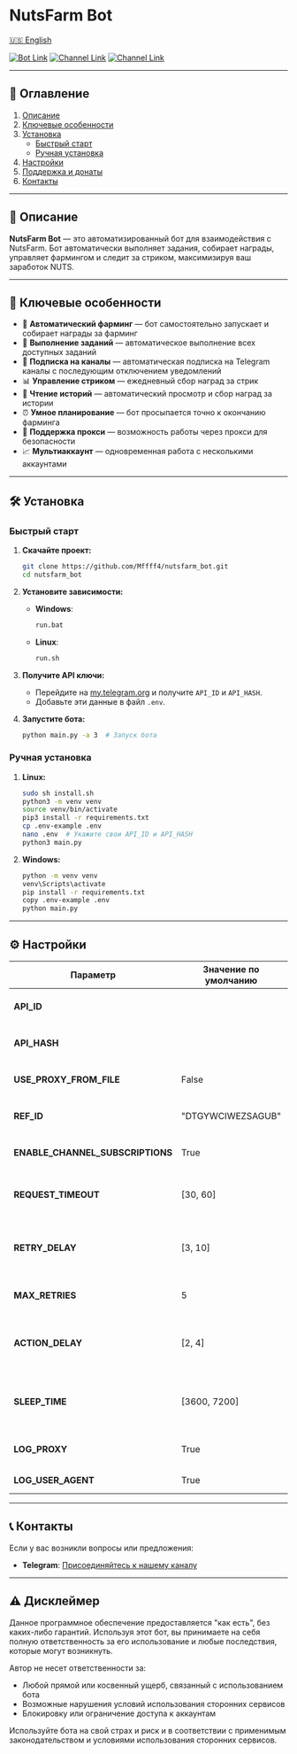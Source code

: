 # NutsFarm Bot

[🇺🇸 English](README.md)

[![Bot Link](https://img.shields.io/badge/Telegram_Бот-Ссылка-blue?style=for-the-badge&logo=Telegram&logoColor=white)](https://t.me/nutsfarm_bot/nutscoin?startapp=ref_DTGYWCIWEZSAGUB)
[![Channel Link](https://img.shields.io/badge/Telegram_Канал-Ссылка-blue?style=for-the-badge&logo=Telegram&logoColor=white)](https://t.me/+pwYQJQz0zyM0MmMy)
[![Channel Link](https://img.shields.io/badge/Сборник_ботов-Ссылка-blue?style=for-the-badge&logo=Telegram&logoColor=white)](https://t.me/+uF4lQD9ZEUE4NGUy)

---

## 📑 Оглавление
1. [Описание](#описание)
2. [Ключевые особенности](#ключевые-особенности)
3. [Установка](#установка)
   - [Быстрый старт](#быстрый-старт)
   - [Ручная установка](#ручная-установка)
4. [Настройки](#настройки)
5. [Поддержка и донаты](#поддержка-и-донаты)
6. [Контакты](#контакты)

---

## 📜 Описание
**NutsFarm Bot** — это автоматизированный бот для взаимодействия с NutsFarm. Бот автоматически выполняет задания, собирает награды, управляет фармингом и следит за стриком, максимизируя ваш заработок NUTS.

---

## 🌟 Ключевые особенности
- 🔄 **Автоматический фарминг** — бот самостоятельно запускает и собирает награды за фарминг
- 🎯 **Выполнение заданий** — автоматическое выполнение всех доступных заданий
- 📱 **Подписка на каналы** — автоматическая подписка на Telegram каналы с последующим отключением уведомлений
- 📊 **Управление стриком** — ежедневный сбор наград за стрик
- 📖 **Чтение историй** — автоматический просмотр и сбор наград за истории
- ⏰ **Умное планирование** — бот просыпается точно к окончанию фарминга
- 🔐 **Поддержка прокси** — возможность работы через прокси для безопасности
- 📈 **Мультиаккаунт** — одновременная работа с несколькими аккаунтами

---

## 🛠️ Установка

### Быстрый старт
1. **Скачайте проект:**
   ```bash
   git clone https://github.com/Mffff4/nutsfarm_bot.git
   cd nutsfarm_bot
   ```

2. **Установите зависимости:**
   - **Windows**:
     ```bash
     run.bat
     ```
   - **Linux**:
     ```bash
     run.sh
     ```

3. **Получите API ключи:**
   - Перейдите на [my.telegram.org](https://my.telegram.org) и получите `API_ID` и `API_HASH`.
   - Добавьте эти данные в файл `.env`.

4. **Запустите бота:**
   ```bash
   python main.py -a 3  # Запуск бота
   ```

### Ручная установка
1. **Linux:**
   ```bash
   sudo sh install.sh
   python3 -m venv venv
   source venv/bin/activate
   pip3 install -r requirements.txt
   cp .env-example .env
   nano .env  # Укажите свои API_ID и API_HASH
   python3 main.py
   ```

2. **Windows:**
   ```bash
   python -m venv venv
   venv\Scripts\activate
   pip install -r requirements.txt
   copy .env-example .env
   python main.py
   ```

---

## ⚙️ Настройки

| Параметр                    | Значение по умолчанию | Описание                                                  |
|----------------------------|----------------------|----------------------------------------------------------|
| **API_ID**                 |                      | ID приложения из my.telegram.org                         |
| **API_HASH**               |                      | Хэш приложения из my.telegram.org                        |
| **USE_PROXY_FROM_FILE**    | False                | Использовать прокси из файла                             |
| **REF_ID**                 | "DTGYWCIWEZSAGUB"    | Реферальный код для регистрации                          |
| **ENABLE_CHANNEL_SUBSCRIPTIONS** | True           | Включить подписку на каналы                              |
| **REQUEST_TIMEOUT**        | [30, 60]             | Таймаут запросов (мин, макс) в секундах                 |
| **RETRY_DELAY**            | [3, 10]              | Задержка между повторами (мин, макс) в секундах          |
| **MAX_RETRIES**            | 5                    | Максимальное количество повторов                         |
| **ACTION_DELAY**           | [2, 4]               | Задержка между действиями (мин, макс) в секундах         |
| **SLEEP_TIME**             | [3600, 7200]         | Время сна при отсутствии действий (мин, макс) в секундах |
| **LOG_PROXY**              | True                 | Логировать использование прокси                          |
| **LOG_USER_AGENT**         | True                 | Логировать User-Agent                                    |

---

## 📞 Контакты

Если у вас возникли вопросы или предложения:
- **Telegram**: [Присоединяйтесь к нашему каналу](https://t.me/+pwYQJQz0zyM0MmMy)

---

## ⚠️ Дисклеймер

Данное программное обеспечение предоставляется "как есть", без каких-либо гарантий. Используя этот бот, вы принимаете на себя полную ответственность за его использование и любые последствия, которые могут возникнуть.

Автор не несет ответственности за:
- Любой прямой или косвенный ущерб, связанный с использованием бота
- Возможные нарушения условий использования сторонних сервисов
- Блокировку или ограничение доступа к аккаунтам

Используйте бота на свой страх и риск и в соответствии с применимым законодательством и условиями использования сторонних сервисов.

